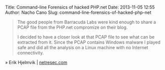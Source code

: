 Title: Command-line Forensics of hacked PHP.net
Date: 2013-11-05 12:55
Author: Nacho Cano
Slug: command-line-forensics-of-hacked-php-net

> The good people from Barracuda Labs were kind enough to share a PCAP
> file from the PHP.net compromize on their blog.
>
> I decided to have a closer look at that PCAP file to see what can be
> extracted from it. Since the PCAP contains Windows malware I played
> safe and did all the analysis on a Linux machine with no Internet
> connectivity.

» Erik Hjelmvik | [netresec.com][]

  [netresec.com]: http://www.netresec.com/?page=Blog&month=2013-10&post=Command-line-Forensics-of-hacked-PHP-net
    "Command-line Forensics of hacked PHP.net"
